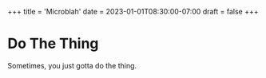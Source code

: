 +++
title = 'Microblah'
date = 2023-01-01T08:30:00-07:00
draft = false
+++

# Do The Thing
Sometimes, you just gotta do the thing.
